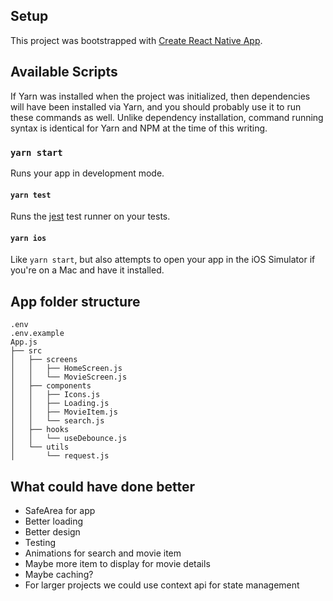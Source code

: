 ## Setup

This project was bootstrapped with [Create React Native App](https://github.com/react-community/create-react-native-app).

## Available Scripts

If Yarn was installed when the project was initialized, then dependencies will have been installed via Yarn, and you should probably use it to run these commands as well. Unlike dependency installation, command running syntax is identical for Yarn and NPM at the time of this writing.

### `yarn start`

Runs your app in development mode.

#### `yarn test`

Runs the [jest](https://github.com/facebook/jest) test runner on your tests.

#### `yarn ios`

Like `yarn start`, but also attempts to open your app in the iOS Simulator if you're on a Mac and have it installed.

## App folder structure

```
.env
.env.example
App.js
├── src
│   ├── screens
│   │   ├── HomeScreen.js
│   │   └── MovieScreen.js
│   ├── components
│   │   ├── Icons.js
│   │   ├── Loading.js
│   │   ├── MovieItem.js
│   │   └── search.js
│   ├── hooks
│   │   └── useDebounce.js
│   └── utils
│       └── request.js
```

## What could have done better

- SafeArea for app
- Better loading
- Better design
- Testing
- Animations for search and movie item
- Maybe more item to display for movie details
- Maybe caching?
- For larger projects we could use context api for state management